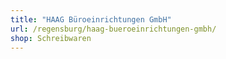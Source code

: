 ```yaml
---
title: "HAAG Büroeinrichtungen GmbH"
url: /regensburg/haag-bueroeinrichtungen-gmbh/
shop: Schreibwaren
---
```

